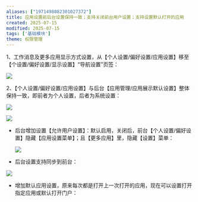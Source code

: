 ```yaml
---
aliases: ["1971498082301027372"]
title: 应用设置前后台设置保持一致；支持关闭前台用户设置；支持设置默认打开的应用
created: 2025-07-15
modified: 2025-07-15
tags: ['基础模块']
theme: 权限管理
---
```


1、工作消息及更多应用显示方式设置，从【个人设置/偏好设置/应用设置】移至【个设置/偏好设置/显示设置】“导航设置”页签：

![](https://myhelpdoc.oss-cn-heyuan.aliyuncs.com/mdimages/dfe3e9aac5653df76e2b346eefe8444d.jpg)

2、【个人设置/偏好设置/应用设置】与后台【应用管理/应用展示默认设置】整体保持一致，即前者为个人设置，后者为系统设置：

![](https://myhelpdoc.oss-cn-heyuan.aliyuncs.com/mdimages/a903b8b22ec9efb180240d6b318b4bbd.jpg)

![](https://myhelpdoc.oss-cn-heyuan.aliyuncs.com/mdimages/02793ab7ce28b5eb978f6313c550df7b.jpg)

- 后台增加设置【允许用户设置】：默认启用，关闭后，前台【个人设置/偏好设置】隐藏【应用设置菜单】；且【更多应用】里，隐藏【设置】菜单：

  ![](https://myhelpdoc.oss-cn-heyuan.aliyuncs.com/mdimages/3adedf0a7baefaf984f193f8ebd8cec7.jpg)

- 后台设置支持同步到前台：

![](https://myhelpdoc.oss-cn-heyuan.aliyuncs.com/mdimages/eef0efaf4ce0de9fe41779d0c909a4c6.jpg)

- 增加默认应用设置，原来每次都是打开上一次打开的应用，现在可以设置打开指定应用或默认打开门户：

